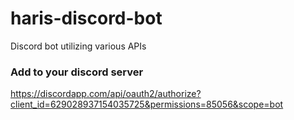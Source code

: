 # haris-discord-bot
Discord bot utilizing various APIs
### Add to your discord server
https://discordapp.com/api/oauth2/authorize?client_id=629028937154035725&permissions=85056&scope=bot